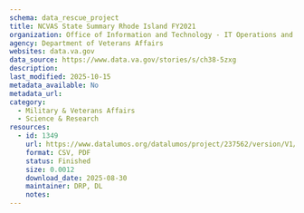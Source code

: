 ```yaml
---
schema: data_rescue_project 
title: NCVAS State Summary Rhode Island FY2021
organization: Office of Information and Technology - IT Operations and Services (ITOPS)
agency: Department of Veterans Affairs
websites: data.va.gov
data_source: https://www.data.va.gov/stories/s/ch38-5zxg
description: 
last_modified: 2025-10-15
metadata_available: No
metadata_url: 
category:
  - Military & Veterans Affairs 
  - Science & Research 
resources:
  - id: 1349
    url: https://www.datalumos.org/datalumos/project/237562/version/V1/view
    format: CSV, PDF
    status: Finished
    size: 0.0012
    download_date: 2025-08-30
    maintainer: DRP, DL
    notes: 
---
```

